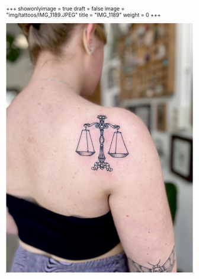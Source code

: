 +++
showonlyimage = true
draft = false
image = "img/tattoos/IMG_1189.JPEG"
title = "IMG_1189"
weight = 0
+++

![image](/img/tattoos/IMG_1189.JPEG)

